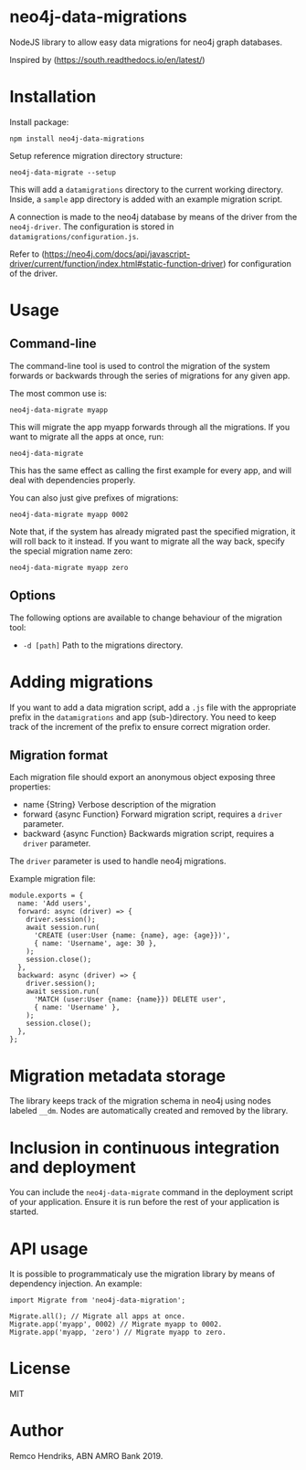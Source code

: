 # neo4j-data-migrations

NodeJS library to allow easy data migrations for neo4j graph databases.

Inspired by (https://south.readthedocs.io/en/latest/)

# Installation

Install package:

`npm install neo4j-data-migrations`

Setup reference migration directory structure:

`neo4j-data-migrate --setup`

This will add a `datamigrations` directory to the current working directory. Inside, a `sample` app directory is added with an example migration script.

A connection is made to the neo4j database by means of the driver from the `neo4j-driver`. The configuration is stored in `datamigrations/configuration.js`.

Refer to (https://neo4j.com/docs/api/javascript-driver/current/function/index.html#static-function-driver) for configuration of the driver.

# Usage

## Command-line

The command-line tool is used to control the migration of the system forwards or backwards through the series of migrations for any given app.

The most common use is:

`neo4j-data-migrate myapp`

This will migrate the app myapp forwards through all the migrations. If you want to migrate all the apps at once, run:

`neo4j-data-migrate`

This has the same effect as calling the first example for every app, and will deal with dependencies properly.

You can also just give prefixes of migrations:

`neo4j-data-migrate myapp 0002`

Note that, if the system has already migrated past the specified migration, it will roll back to it instead. If you want to migrate all the way back, specify the special migration name zero:

`neo4j-data-migrate myapp zero`

## Options

The following options are available to change behaviour of the migration tool:

- `-d [path]` Path to the migrations directory.

# Adding migrations

If you want to add a data migration script, add a `.js` file with the appropriate prefix in the `datamigrations` and app (sub-)directory. You need to keep track of the increment of the prefix to ensure correct migration order.

## Migration format

Each migration file should export an anonymous object exposing three properties:
- name {String} Verbose description of the migration
- forward {async Function} Forward migration script, requires a `driver` parameter.
- backward {async Function} Backwards migration script, requires a `driver` parameter.

The `driver` parameter is used to handle neo4j migrations.

Example migration file:

```
module.exports = {
  name: 'Add users',
  forward: async (driver) => {
    driver.session();
    await session.run(
      'CREATE (user:User {name: {name}, age: {age}})',
      { name: 'Username', age: 30 },
    );
    session.close();
  },
  backward: async (driver) => {
    driver.session();
    await session.run(
      'MATCH (user:User {name: {name}}) DELETE user',
      { name: 'Username' },
    );
    session.close();
  },
};
```

# Migration metadata storage

The library keeps track of the migration schema in neo4j using nodes labeled `__dm`. Nodes are automatically created and removed by the library.

# Inclusion in continuous integration and deployment

You can include the `neo4j-data-migrate` command in the deployment script of your application. Ensure it is run before the rest of your application is started.

# API usage

It is possible to programmaticaly use the migration library by means of dependency injection. An example:

```
import Migrate from 'neo4j-data-migration';

Migrate.all(); // Migrate all apps at once.
Migrate.app('myapp', 0002) // Migrate myapp to 0002.
Migrate.app('myapp, 'zero') // Migrate myapp to zero.
```

# License

MIT

# Author

Remco Hendriks, ABN AMRO Bank 2019.